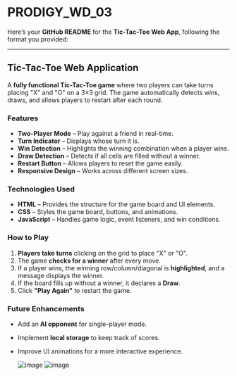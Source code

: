 # PRODIGY_WD_03

Here’s your **GitHub README** for the **Tic-Tac-Toe Web App**, following the format you provided:  

---

## **Tic-Tac-Toe Web Application**  

A **fully functional Tic-Tac-Toe game** where two players can take turns placing "X" and "O" on a 3×3 grid. The game automatically detects wins, draws, and allows players to restart after each round.  

### **Features**  

- **Two-Player Mode** – Play against a friend in real-time.  
- **Turn Indicator** – Displays whose turn it is.  
- **Win Detection** – Highlights the winning combination when a player wins.  
- **Draw Detection** – Detects if all cells are filled without a winner.  
- **Restart Button** – Allows players to reset the game easily.  
- **Responsive Design** – Works across different screen sizes.  

### **Technologies Used**  

- **HTML** – Provides the structure for the game board and UI elements.  
- **CSS** – Styles the game board, buttons, and animations.  
- **JavaScript** – Handles game logic, event listeners, and win conditions.  

### **How to Play**  

1. **Players take turns** clicking on the grid to place "X" or "O".  
2. The game **checks for a winner** after every move.  
3. If a player wins, the winning row/column/diagonal is **highlighted**, and a message displays the winner.  
4. If the board fills up without a winner, it declares a **Draw**.  
5. Click **"Play Again"** to restart the game.  


### **Future Enhancements**  

- Add an **AI opponent** for single-player mode.  
- Implement **local storage** to keep track of scores.  
- Improve UI animations for a more interactive experience.

  ![image](https://github.com/user-attachments/assets/5caab87d-1ffc-40c0-81da-e92c50881263)
  ![image](https://github.com/user-attachments/assets/2c54ac51-1089-47a1-99fc-c7b2eadab1d1)


